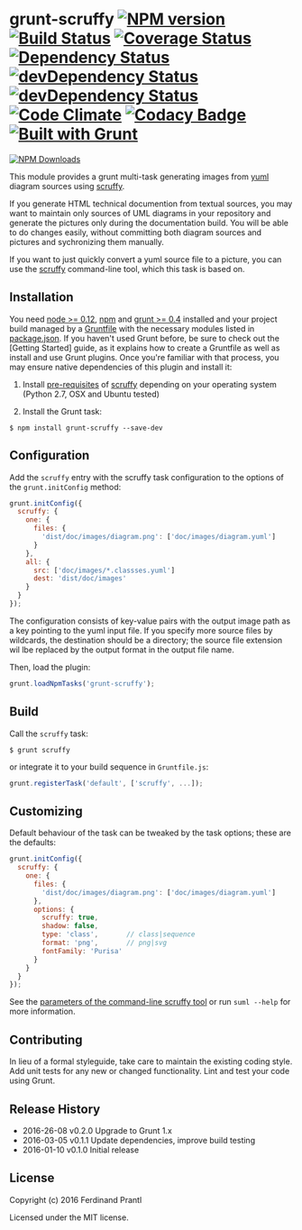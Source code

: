 # grunt-scruffy [![NPM version](https://badge.fury.io/js/grunt-scruffy.png)](http://badge.fury.io/js/grunt-scruffy) [![Build Status](https://travis-ci.org/prantlf/grunt-scruffy.png)](https://travis-ci.org/prantlf/grunt-scruffy) [![Coverage Status](https://coveralls.io/repos/prantlf/grunt-scruffy/badge.svg)](https://coveralls.io/r/prantlf/grunt-scruffy) [![Dependency Status](https://david-dm.org/prantlf/grunt-scruffy.svg)](https://david-dm.org/prantlf/grunt-scruffy) [![devDependency Status](https://david-dm.org/prantlf/grunt-scruffy/dev-status.svg)](https://david-dm.org/prantlf/grunt-scruffy#info=devDependencies) [![devDependency Status](https://david-dm.org/prantlf/grunt-scruffy/peer-status.svg)](https://david-dm.org/prantlf/grunt-scruffy#info=peerDependencies) [![Code Climate](https://codeclimate.com/github/prantlf/grunt-scruffy/badges/gpa.svg)](https://codeclimate.com/github/prantlf/grunt-scruffy) [![Codacy Badge](https://www.codacy.com/project/badge/f3896e8dfa5342b8add12d50390edfcd)](https://www.codacy.com/public/prantlf/grunt-scruffy) [![Built with Grunt](https://cdn.gruntjs.com/builtwith.png)](http://gruntjs.com/)

[![NPM Downloads](https://nodei.co/npm/grunt-scruffy.png?downloads=true&stars=true)](https://www.npmjs.com/package/grunt-scruffy)

This module provides a grunt multi-task generating images from [yuml]
diagram sources using [scruffy].
    
If you generate HTML technical documention from textual sources, you may want
to maintain only sources of UML diagrams in your repository and generate the
pictures only during the documentation build.  You will be able to do changes
easily, without committing both diagram sources and pictures and sychronizing
them manually.

If you want to just quickly convert a yuml source file to a picture, you
can use the [scruffy] command-line tool, which this task is based on.

## Installation

You need [node >= 0.12][node], [npm] and [grunt >= 0.4][Grunt] installed
and your project build managed by a [Gruntfile] with the necessary modules
listed in [package.json].  If you haven't used Grunt before, be sure to
check out the [Getting Started] guide, as it explains how to create a
Gruntfile as well as install and use Grunt plugins.  Once you're familiar
with that process, you may ensure native dependencies of this plugin and
install it:

1. Install [pre-requisites](https://github.com/aivarsk/scruffy/blob/master/INSTALL.md)
   of [scruffy] depending on your operating system (Python 2.7, OSX and
   Ubuntu tested)

2. Install the Grunt task:

```shell
$ npm install grunt-scruffy --save-dev
```

## Configuration

Add the `scruffy` entry with the scruffy task configuration to the
options of the `grunt.initConfig` method:

```js
grunt.initConfig({
  scruffy: {
    one: {
      files: {
        'dist/doc/images/diagram.png': ['doc/images/diagram.yuml']
      }
    },
    all: {
      src: ['doc/images/*.classses.yuml']
      dest: 'dist/doc/images'
    }
  }
});
```
The configuration consists of key-value pairs with the output image path
as a key pointing to the yuml input file.  If you specify more source
files by wildcards, the destination should be a directory; the source file
extension wil lbe replaced by the output format in the output file name.

Then, load the plugin:

```javascript
grunt.loadNpmTasks('grunt-scruffy');
```

## Build

Call the `scruffy` task:

```shell
$ grunt scruffy
```

or integrate it to your build sequence in `Gruntfile.js`:

```js
grunt.registerTask('default', ['scruffy', ...]);
```

## Customizing

Default behaviour of the task can be tweaked by the task options; these
are the defaults:

```js
grunt.initConfig({
  scruffy: {
    one: {
      files: {
        'dist/doc/images/diagram.png': ['doc/images/diagram.yuml']
      },
      options: {
        scruffy: true,
        shadow: false,
        type: 'class',       // class|sequence
        format: 'png',       // png|svg
        fontFamily: 'Purisa'
      }
    }
  }
});
```
See the [parameters of the command-line scruffy tool](https://github.com/aivarsk/scruffy/blob/master/bin/suml)
 or run `suml --help` for more information.

## Contributing

In lieu of a formal styleguide, take care to maintain the existing coding
style.  Add unit tests for any new or changed functionality. Lint and test
your code using Grunt.

## Release History

 * 2016-26-08   v0.2.0   Upgrade to Grunt 1.x
 * 2016-03-05   v0.1.1   Update dependencies, improve build testing
 * 2016-01-10   v0.1.0   Initial release

## License

Copyright (c) 2016 Ferdinand Prantl

Licensed under the MIT license.

[node]: http://nodejs.org
[npm]: http://npmjs.org
[package.json]: https://docs.npmjs.com/files/package.json
[Grunt]: https://gruntjs.com
[Gruntfile]: http://gruntjs.com/sample-gruntfile
[Getting Gtarted]: https://github.com/gruntjs/grunt/wiki/Getting-started
[scruffy]: https://github.com/aivarsk/scruffy
[yuml]: http://yuml.me/

